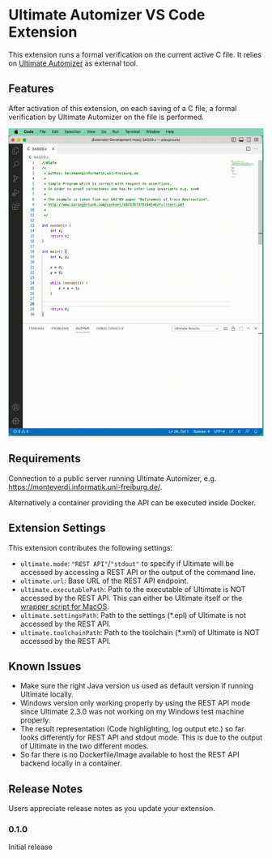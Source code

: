 # Ultimate Automizer VS Code Extension

This extension runs a formal verification on the current active C file. It relies on [Ultimate Automizer](https://github.com/ultimate-pa/ultimate) as external tool.

## Features

After activation of this extension, on each saving of a C file, a formal verification by Ultimate Automizer on the file is performed.

![demonstration](images/demo.gif)

## Requirements

Connection to a public server running Ultimate Automizer, e.g. <https://monteverdi.informatik.uni-freiburg.de/>.

Alternatively a container providing the API can be executed inside Docker.

## Extension Settings

This extension contributes the following settings:

* `ultimate.mode`: `"REST API"`/`"stdout"` to specify if Ultimate will be accessed by accessing a REST API or the output of the command line.
* `ultimate.url`: Base URL of the REST API endpoint.
* `ultimate.executablePath`: Path to the executable of Ultimate is NOT accessed by the REST API. This can either be Ultimate itself or the [wrapper script for MacOS](https://github.com/FahrJo/ultimate-automizer-docker).
* `ultimate.settingsPath`: Path to the settings (*.epl) of Ultimate is not accessed by the REST API.
* `ultimate.toolchainPath`: Path to the toolchain (*.xml) of Ultimate is NOT accessed by the REST API.

## Known Issues

* Make sure the right Java version us used as default version if running Ultimate locally.
* Windows version only working properly by using the REST API mode since Ultimate 2.3.0 was not working on my Windows test machine properly.
* The result representation (Code highlighting, log output etc.) so far looks differently for REST API and stdout mode. This is due to the output of Ultimate in the two different modes.
* So far there is no Dockerfile/Image available to host the REST API backend locally in a container.

## Release Notes

Users appreciate release notes as you update your extension.

### 0.1.0

Initial release

<!--### 1.0.1

Fixed issue #.

### 1.1.0

Added features X, Y, and Z.

---
-->
